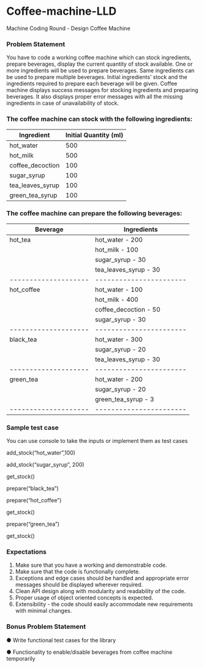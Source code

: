 # Coffee-machine-LLD
Machine Coding Round - Design Coffee Machine

### Problem Statement
You have to code a working coffee machine which can stock ingredients, prepare beverages, display the current quantity of stock available. One or
more ingredients will be used to prepare beverages. Same ingredients can be used to prepare multiple beverages. Initial ingredients’ stock and the
ingredients required to prepare each beverage will be given. Coffee machine displays success messages for stocking ingredients and preparing
beverages. It also displays proper error messages with all the missing ingredients in case of unavailability of stock.

### The coffee machine can stock with the following ingredients:

| Ingredient         | Initial Quantity (ml) |
|--------------------|-----------------------|
| hot_water          | 500                   |
| hot_milk           | 500                   |
| coffee_decoction   | 100                   |
| sugar_syrup        | 100                   |
| tea_leaves_syrup   | 100                   |
| green_tea_syrup    | 100                   |

### The coffee machine can prepare the following beverages:

| Beverage    | Ingredients                 |
|-------------|-----------------------------|
| hot_tea     | hot_water - 200             |
|             | hot_milk - 100              |
|             | sugar_syrup - 30            |
|             | tea_leaves_syrup - 30       |
|--------------------|-----------------------|
| hot_coffee  | hot_water - 100             |
|             | hot_milk - 400              |
|             | coffee_decoction - 50       |
|             | sugar_syrup - 30            |
|--------------------|-----------------------|
| black_tea   | hot_water - 300             |
|             | sugar_syrup - 20            |
|             | tea_leaves_syrup - 30       |
|--------------------|-----------------------|
| green_tea   | hot_water - 200             |
|             | sugar_syrup - 20            |
|             | green_tea_syrup - 3        |
|--------------------|-----------------------|


### Sample test case

You can use console to take the inputs or implement them as test cases

add_stock(“hot_water”,100)

add_stock(“sugar_syrup”, 200)

get_stock()

prepare(“black_tea”)

prepare(“hot_coffee”)

get_stock()

prepare(“green_tea”)

get_stock()

### Expectations

1. Make sure that you have a working and demonstrable code.
2. Make sure that the code is functionally complete.
3. Exceptions and edge cases should be handled and appropriate error messages should be displayed wherever required.
4. Clean API design along with modularity and readability of the code.
5. Proper usage of object oriented concepts is expected.
6. Extensibility - the code should easily accommodate new requirements with minimal changes.

### Bonus Problem Statement

● Write functional test cases for the library

● Functionality to enable/disable beverages from coffee machine temporarily

